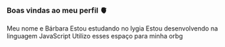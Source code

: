 ### Boas vindas ao meu perfil 🫀
Meu nome e Bárbara
Estou  estudando no lygia
Estou desenvolvendo na linguagem JavaScript
Utilizo esses espaço para minha orbg
